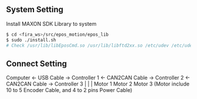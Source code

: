 ## System Setting

Install MAXON SDK Library to system
```bash
$ cd <fira_ws>/src/epos_motion/epos_lib
$ sudo ./install.sh
# Check /usr/lib/libEposCmd.so /usr/lib/libftd2xx.so /etc/udev /etc/udev/rules.d/
```

## Connect Setting

Computer <- USB Cable -> Controller 1 <- CAN2CAN Cable -> Controller 2 <- CAN2CAN Cable -> Controller 3
                            |                                 |                                |
                          Motor 1                           Motor 2                          Motor 3
(Motor include 10 to 5 Encoder Cable, and 4 to 2 pins Power Cable)